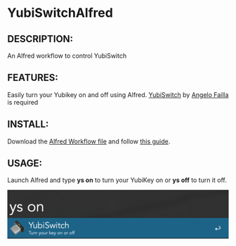 # YubiSwitchAlfred

## DESCRIPTION:

An Alfred workflow to control YubiSwitch

## FEATURES:

Easily turn your Yubikey on and off using Alfred. [YubiSwitch](https://github.com/pallotron/yubiswitch "pallotron/yubiswitch") by [Angelo Failla](https://github.com/pallotron) is required

## INSTALL:

Download the [Alfred Workflow file](https://github.com/adamsimp/YubiSwitchAlfred/blob/master/YubiSwitch.alfredworkflow?raw=true) and follow [this guide](https://www.alfredapp.com/blog/tips-and-tricks/tutorial-importing-and-setting-up-alfred-workflows/).

## USAGE:

Launch Alfred and type **ys on** to turn your YubiKey on or **ys off** to turn it off.

![Example](example.png)